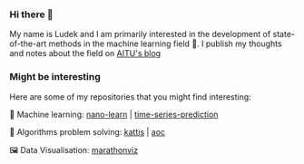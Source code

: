 ### Hi there 👋 
My name is Ludek and I am primarily interested in the development of state-of-the-art methods in the machine learning field 🤖. I publish my thoughts and notes about the field on [AITU's blog](https://www.aitu.group/blog)

### Might be interesting
Here are some of my repositories that you might find interesting:

🤖 Machine learning: [nano-learn](https://github.com/ludekcizinsky/nano-learn) | [time-series-prediction](https://github.com/ludekcizinsky/time-series-prediction)

🔫 Algorithms problem solving: [kattis](https://github.com/ludekcizinsky/kattis) | [aoc](https://github.com/ludekcizinsky/aoc)

🖼️ Data Visualisation: [marathonviz](https://github.com/ludekcizinsky/marathonviz)
